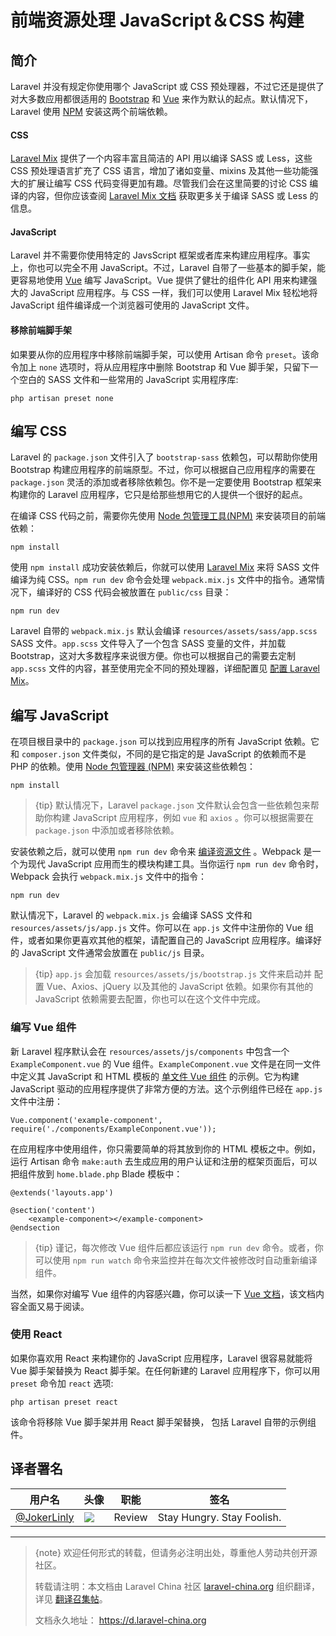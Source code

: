 # 前端资源处理 JavaScript＆CSS 构建


## 简介

Laravel 并没有规定你使用哪个 JavaScript 或 CSS 预处理器，不过它还是提供了对大多数应用都很适用的 [Bootstrap](http://getbootstrap.com) 和 [Vue](https://vuejs.org) 来作为默认的起点。默认情况下，Laravel 使用 [NPM](https://npmjs.org) 安装这两个前端依赖。

#### CSS

[Laravel Mix](/docs/laravel/mix) 提供了一个内容丰富且简洁的 API 用以编译 SASS 或 Less，这些 CSS 预处理语言扩充了 CSS 语言，增加了诸如变量、mixins 及其他一些功能强大的扩展让编写 CSS 代码变得更加有趣。尽管我们会在这里简要的讨论 CSS 编译的内容，但你应该查阅 [Laravel Mix 文档](/docs/laravel/mix) 获取更多关于编译 SASS 或 Less 的信息。

#### JavaScript

Laravel 并不需要你使用特定的 JavsScript 框架或者库来构建应用程序。事实上，你也可以完全不用 JavaScript。不过，Laravel 自带了一些基本的脚手架，能更容易地使用 [Vue](https://vuejs.org) 编写 JavaScript。Vue 提供了健壮的组件化 API 用来构建强大的 JavaScript 应用程序。与 CSS 一样，我们可以使用 Laravel Mix 轻松地将 JavaScript 组件编译成一个浏览器可使用的 JavaScript 文件。

#### 移除前端脚手架

如果要从你的应用程序中移除前端脚手架，可以使用 Artisan 命令 `preset`。该命令加上 `none` 选项时，将从应用程序中删除 Bootstrap 和 Vue 脚手架，只留下一个空白的 SASS 文件和一些常用的 JavaScript 实用程序库:

    php artisan preset none

## 编写 CSS

 Laravel 的 `package.json` 文件引入了 `bootstrap-sass` 依赖包，可以帮助你使用 Bootstrap 构建应用程序的前端原型。不过，你可以根据自己应用程序的需要在 `package.json` 灵活的添加或者移除依赖包。你不是一定要使用 Bootstrap 框架来构建你的 Laravel 应用程序，它只是给那些想用它的人提供一个很好的起点。

在编译 CSS 代码之前，需要你先使用  [Node 包管理工具(NPM)](https://www.npmjs.org/) 来安装项目的前端依赖：

    npm install

使用 `npm install` 成功安装依赖后，你就可以使用 [Laravel Mix](/docs/laravel/mix#working-with-stylesheets) 来将 SASS 文件编译为纯 CSS。`npm run dev` 命令会处理 `webpack.mix.js` 文件中的指令。通常情况下，编译好的 CSS 代码会被放置在 `public/css` 目录：

    npm run dev

Laravel 自带的 `webpack.mix.js` 默认会编译 `resources/assets/sass/app.scss` SASS 文件。`app.scss` 文件导入了一个包含 SASS 变量的文件，并加载 Bootstrap，这对大多数程序来说很方便。你也可以根据自己的需要去定制 `app.scss` 文件的内容，甚至使用完全不同的预处理器，详细配置见 [配置 Laravel Mix](/docs/laravel/mix)。


## 编写 JavaScript

在项目根目录中的 `package.json` 可以找到应用程序的所有 JavaScript 依赖。它和 `composer.json` 文件类似，不同的是它指定的是 JavaScript 的依赖而不是 PHP 的依赖。使用 [Node 包管理器 (NPM)](https://npmjs.org) 来安装这些依赖包：

    npm install
> {tip} 默认情况下，Laravel `package.json` 文件默认会包含一些依赖包来帮助你构建 JavaScript 应用程序，例如 `vue` 和 `axios` 。你可以根据需要在 `package.json` 中添加或者移除依赖。

安装依赖之后，就可以使用  `npm run dev`  命令来 [编译资源文件](/docs/laravel/mix) 。Webpack 是一个为现代 JavaScript 应用而生的模块构建工具。当你运行 `npm run dev` 命令时，Webpack 会执行 `webpack.mix.js` 文件中的指令：

    npm run dev

默认情况下，Laravel 的 `webpack.mix.js` 会编译 SASS 文件和 `resources/assets/js/app.js` 文件。你可以在 `app.js` 文件中注册你的 Vue 组件，或者如果你更喜欢其他的框架，请配置自己的 JavaScript 应用程序。编译好的 JavaScript 文件通常会放置在 `public/js` 目录。

> {tip} `app.js` 会加载 `resources/assets/js/bootstrap.js` 文件来启动并 配置 Vue、Axios、jQuery 以及其他的 JavaScript 依赖。如果你有其他的 JavaScript 依赖需要去配置，你也可以在这个文件中完成。


### 编写 Vue 组件

新 Laravel 程序默认会在 `resources/assets/js/components` 中包含一个 `ExampleComponent.vue` 的 Vue 组件。`ExampleComponent.vue` 文件是在同一文件中定义其 JavaScript 和 HTML 模板的 [单文件 Vue 组件](https://vuejs.org/guide/application.html#Single-File-Components) 的示例。它为构建 JavaScript 驱动的应用程序提供了非常方便的方法。这个示例组件已经在 `app.js` 文件中注册：

    Vue.component('example-component', require('./components/ExampleConponent.vue'));

在应用程序中使用组件，你只需要简单的将其放到你的 HTML 模板之中。例如，运行 Artisan 命令 `make:auth` 去生成应用的用户认证和注册的框架页面后，可以把组件放到 `home.blade.php` Blade 模板中：

    @extends('layouts.app')

    @section('content')
        <example-component></example-component>
    @endsection

> {tip} 谨记，每次修改 Vue 组件后都应该运行 `npm run dev` 命令。或者，你可以使用 `npm run watch` 命令来监控并在每次文件被修改时自动重新编译组件。

当然，如果你对编写 Vue 组件的内容感兴趣，你可以读一下 [Vue 文档](http://vuejs.org/guide/)，该文档内容全面又易于阅读。


### 使用 React
如果你喜欢用 React 来构建你的 JavaScript 应用程序，Laravel 很容易就能将 Vue 脚手架替换为 React 脚手架。在任何新建的 Laravel 应用程序下，你可以用 `preset` 命令加 `react` 选项:

    php artisan preset react

该命令将移除 Vue 脚手架并用 React 脚手架替换， 包括 Laravel 自带的示例组件。

## 译者署名

| 用户名 | 头像 | 职能 | 签名 |
|---|---|---|---|
| [@JokerLinly](https://laravel-china.org/users/5350)  | <img class="avatar-66 rm-style" src="https://dn-phphub.qbox.me/uploads/avatars/5350_1481857380.jpg" />  | Review | Stay Hungry. Stay Foolish. |

---

> {note} 欢迎任何形式的转载，但请务必注明出处，尊重他人劳动共创开源社区。
>
> 转载请注明：本文档由 Laravel China 社区 [laravel-china.org](https://laravel-china.org) 组织翻译，详见 [翻译召集帖](https://laravel-china.org/topics/5756/laravel-55-document-translation-call-come-and-join-the-translation)。
>
> 文档永久地址： https://d.laravel-china.org
